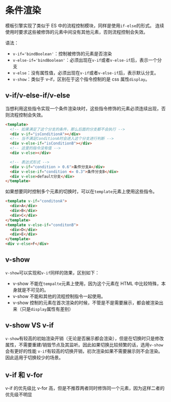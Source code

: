 # 条件渲染

模板引擎实现了类似于 ES 中的流程控制模块，同样是使用`if-else`的形式。
连续使用时要求这些被修饰的元素中间没有其他元素，否则流程控制会失效。

语法：

- `v-if='bindBoolean'`：控制被修饰的元素是否渲染
- `v-else-if='bindBoolean'`：必须出现在`v-if`或者`v-else-if`后，表示一个分支
- `v-else`：没有属性值，必须出现在`v-if`或者`v-else-if`后，表示默认分支。
- `v-show`：类似于 v-if，区别在于这个指令控制的是 css 属性`display`。

## v-if/v-else-if/v-else

当想利用这些指令实现一个条件渲染块时，这些指令修饰的元素必须连续出现，否则流程控制会失效。

```html
<template>
  <!-- 如果满足了这个分支的条件，那么后面的分支都不会执行 -->
  <div v-if="isConditionA"></div>
  <!-- 当不满足ConditionA时会进入这个分支进行判断 -->
  <div v-else-if="isConditionB"></div>
  <!-- 这里的指令没有值 -->
  <div v-else></div>

  <!-- 表达式形式 -->
  <div v-if="condition > 0.6">条件分支A</div>
  <div v-else-if="condition <= 0.3">条件分支B</div>
  <div v-else>default分支</div>
</template>
```

如果想要同时控制多个元素的切换时，可以在`template`元素上使用这些指令。

```html
<template v-if="conditonA">
  <div>A</div>
  <div>B</div>
  <div>C</div>
</template>
<template v-else-if="conditonB">
  <div>D</div>
  <div>E</div>
</template>
<div v-else>F</div>
```

## v-show

`v-show`可以实现和`v-if`同样的效果，区别如下：

- v-show 不能在`tempalte`元素上使用，因为这个元素在 HTML 中比较特殊，本身就是不可见的。
- v-show 不能和其他的流程控制指令一起使用。
- v-show 控制的元素在首次渲染的时候，不管是不是需要展示，都会被渲染出来（只是`display`属性有差别）

## v-show VS v-if

`v-show`有较高的初始渲染开销（无论是否展示都会渲染），但是在切换时只是修改属性，不需要重建/销毁节点及其监听。因此如果切换比较频繁的话，选用`v-show`会有更好的性能
`v-if`有较高的切换开销，初次渲染如果不需要展示则不会渲染。因此适用于切换较少的场景。

## v-if 和 v-for

v-if 的优先级比 v-for 高，但是不推荐两者同时修饰同一个元素，因为这样二者的优先级不明显
